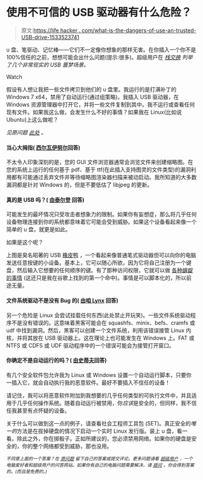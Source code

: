 # 使用不可信的 USB 驱动器有什么危险？

> 原文:[https://life hacker . com/what-is-the-dangers-of-use-an-trusted-USB-drive-1533523741](https://lifehacker.com/what-are-the-dangers-of-using-an-untrusted-usb-drive-1533523741)

u 盘、笔驱动、记忆棒——它们不一定像你想象的那样无害。在你插入一个你不是 100%信任的之前，想想可能会出什么问题(提示:很多)。超级用户在 [*栈交换*](http://superuser.com/?utm_source=lifehacker&utm_medium=syndication&utm_campaign=crowdhacker&utm_content=superuser-107) *列举了几个非常现实的 USB 噩梦场景。*

Watch

假设有人想让我把一些文件拷贝到他们的 u 盘里。我运行的是打满补丁的 Windows 7 x64，禁用了自动运行(通过组策略)。我插入 USB 驱动器，在 Windows 资源管理器中打开它，并将一些文件复制到其中。我不运行或查看任何现有文件。如果我这么做，会发生什么不好的事情？如果我在 Linux(比如说 Ubuntu)上这么做呢？

*见原问题* [*此处*](http://superuser.com/q/709275/112560?utm_source=lifehacker&utm_medium=syndication&utm_campaign=crowdhacker&utm_content=superuser-107) *。*

#### 当心大拇指( [西尔瓦伊努尔](http://superuser.com/a/709659/36310?utm_source=lifehacker&utm_medium=syndication&utm_campaign=crowdhacker&utm_content=superuser-107)回答)

不太令人印象深刻的是，您的 GUI 文件浏览器通常会浏览文件来创建缩略图。在您的系统上运行的任何基于 pdf、基于 ttf(在此插入支持图灵的文件类型)的漏洞利用都有可能通过丢弃文件并等待缩略图渲染器扫描来被动启动。我所知道的大多数漏洞都是针对 Windows 的，但是不要低估了 libjpeg 的更新。

#### 真的是 USB 吗？( [由泰尔登](http://superuser.com/a/709302/151431?utm_source=lifehacker&utm_medium=syndication&utm_campaign=crowdhacker&utm_content=superuser-107) 回答)

可能发生的最坏情况只受攻击者想象力的限制。如果你有妄想症，那么将几乎任何设备物理连接到你的系统都意味着它可能会受到威胁。如果这个设备看起来像一个简单的 u 盘，就更是如此。

如果是这个呢？

上图是臭名昭著的 USB [橡皮鸭](http://www.usbrubberducky.com/) ，一个看起来像普通笔式驱动器但可以向你的电脑发送任意按键的小设备。基本上，它可以随心所欲，因为它将自己注册为一个键盘，然后输入它想要的任何顺序的键。有了那种访问权限，它就可以做 [各种龌龊的事情](https://forums.hak5.org/index.php?/topic/29959-payloads-duck-toolkit/) (这还只是我在谷歌上找到的第一个命中)。事情是可以脚本化的，所以前途无量。

#### 文件系统驱动不是没有 Bug 的( [由咱 Lynx](http://superuser.com/a/709393/4642?utm_source=lifehacker&utm_medium=syndication&utm_campaign=crowdhacker&utm_content=superuser-107) 回答)

另一个危险是 Linux 会尝试挂载任何东西(此处禁止开玩笑)。一些文件系统驱动程序不是没有错误的。这意味着黑客可能会在 squashfs、minix、befs、cramfs 或 udf 中找到漏洞。然后，黑客可以创建一个文件系统，利用该错误接管 Linux 内核，并将其放在 USB 驱动器上。这在理论上也可能发生在 Windows 上。FAT 或 NTFS 或 CDFS 或 UDF 驱动程序中的一个错误可能会为接管打开窗口。

#### 你确定不是自动运行的吗？( [由史蒂夫](http://superuser.com/a/709278/90061?utm_source=lifehacker&utm_medium=syndication&utm_campaign=crowdhacker&utm_content=superuser-107)回答)

有几个安全软件包允许我为 Linux 或 Windows 设置一个自动运行脚本，只要你一插入它，就会自动执行我的恶意软件。最好不要插入不信任的设备！

请记住，我可以将恶意软件附加到我想要的几乎任何类型的可执行文件中，并且适用于几乎任何操作系统。随着自动运行被禁用，你*应该*是安全的，但同样，我不信任我甚至有点怀疑的设备。

关于什么可以做到这一点的例子，请查看社会工程师工具包 (SET)。真正安全的*唯一的*方法是在拔掉硬盘的情况下启动一个实时 Linux 发行版。装上 u 盘，看一看。除此之外，你在掷骰子。正如所建议的，您必须禁用网络。如果你的硬盘是安全的，你的整个网络都受到威胁，那也没用。

*<small>不同意上面的一个答案？在</small>* [*<small>原问题</small>*](http://superuser.com/q/709275/112560?utm_source=lifehacker&utm_medium=syndication&utm_campaign=crowdhacker&utm_content=superuser-107) *<small>留下自己的答案或提交评论。更多问题请看</small>* [*<small>超级用户</small>*](http://superuser.com/?utm_source=lifehacker&utm_medium=syndication&utm_campaign=crowdhacker&utm_content=superuser-107) *<small>，一个电脑爱好者和超级用户的问答网站。如果你有自己的电脑问题需要解决，请</small>* [*<small>提问</small>*](http://superuser.com/questions/ask?utm_source=lifehacker&utm_medium=syndication&utm_campaign=crowdhacker&utm_content=superuser-107) *<small>。你会得到答案的。(而且是免费的。)</small>*